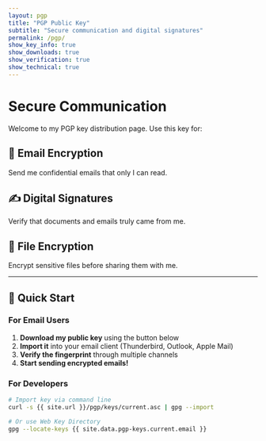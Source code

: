 ```yaml
---
layout: pgp
title: "PGP Public Key"
subtitle: "Secure communication and digital signatures"
permalink: /pgp/
show_key_info: true
show_downloads: true
show_verification: true
show_technical: true
---
```


# Secure Communication

Welcome to my PGP key distribution page. Use this key for:

## 📧 **Email Encryption**
Send me confidential emails that only I can read.

## ✍️ **Digital Signatures** 
Verify that documents and emails truly came from me.

## 🔐 **File Encryption**
Encrypt sensitive files before sharing them with me.

---

## 🚀 Quick Start

### For Email Users
1. **Download my public key** using the button below
2. **Import it** into your email client (Thunderbird, Outlook, Apple Mail)
3. **Verify the fingerprint** through multiple channels
4. **Start sending encrypted emails!**

### For Developers
```bash
# Import key via command line
curl -s {{ site.url }}/pgp/keys/current.asc | gpg --import

# Or use Web Key Directory
gpg --locate-keys {{ site.data.pgp-keys.current.email }}
```